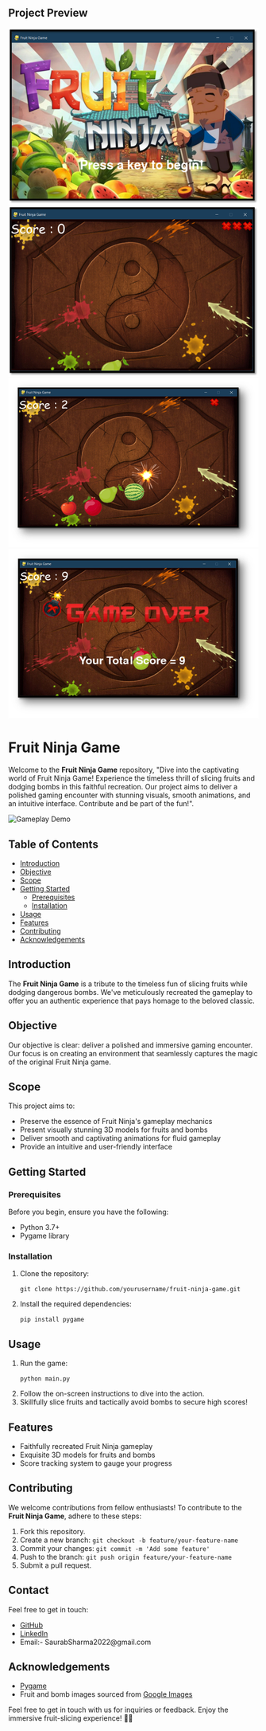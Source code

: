 <!DOCTYPE html>
<html lang="en">
<head>
<meta charset="UTF-8">
<meta name="viewport" content="width=device-width, initial-scale=1.0">

<link rel="stylesheet" href="styles.css">
</head>
<body>
<!-- ... Rest of your content ... -->

<div id="project-preview" class="section">
  <h2 class="section-title">Project Preview</h2>
  <div class="image-grid"   >
    <img src="https://github.com/SaurabSharma09/Fruit-Ninja-Game/blob/main/Preview-image%2001.png" alt="Preview 1">
    <img src="https://github.com/SaurabSharma09/Fruit-Ninja-Game/blob/main/Preview-image%2002.png" alt="Preview 2">
    <img src="https://github.com/SaurabSharma09/Fruit-Ninja-Game/blob/main/Preview-image%2003.png" alt="Preview 3">
    <img src="https://github.com/SaurabSharma09/Fruit-Ninja-Game/blob/main/Preview-image%2004.png" alt="Preview 4">
  </div>
</div>

<!-- ... Rest of your content ... -->

</body>
</html>


  <h1 class="title">Fruit Ninja Game</h1>
 

  <div class="centered">
    <p class="intro">Welcome to the <strong>Fruit Ninja Game</strong> repository, "Dive into the captivating world of Fruit Ninja Game! Experience the timeless thrill of slicing fruits and dodging bombs in this faithful recreation. Our project aims to deliver a polished gaming encounter with stunning visuals, smooth animations, and an intuitive interface. Contribute and be part of the fun!".</p>
  </div>

  <div class="centered">
    <img src="demo.gif" alt="Gameplay Demo" width="800">
  </div>

  <h2 class="section-title">Table of Contents</h2>
  <ul class="table-of-contents">
    <li><a href="#introduction">Introduction</a></li>
    <li><a href="#objective">Objective</a></li>
    <li><a href="#scope">Scope</a></li>
    <li><a href="#getting-started">Getting Started</a>
      <ul>
        <li><a href="#prerequisites">Prerequisites</a></li>
        <li><a href="#installation">Installation</a></li>
      </ul>
    </li>
    <li><a href="#usage">Usage</a></li>
    <li><a href="#features">Features</a></li>
    <li><a href="#contributing">Contributing</a></li>
    <li><a href="#acknowledgements">Acknowledgements</a></li>
  </ul>

  <div id="introduction" class="section">
    <h2 class="section-title">Introduction</h2>
    <p>The <strong>Fruit Ninja Game</strong> is a tribute to the timeless fun of slicing fruits while dodging dangerous bombs. We've meticulously recreated the gameplay to offer you an authentic experience that pays homage to the beloved classic.</p>
  </div>

  <div id="objective" class="section">
    <h2 class="section-title">Objective</h2>
    <p>Our objective is clear: deliver a polished and immersive gaming encounter. Our focus is on creating an environment that seamlessly captures the magic of the original Fruit Ninja game.</p>
  </div>

  <div id="scope" class="section">
    <h2 class="section-title">Scope</h2>
    <p>This project aims to:</p>
    <ul>
      <li>Preserve the essence of Fruit Ninja's gameplay mechanics</li>
      <li>Present visually stunning 3D models for fruits and bombs</li>
      <li>Deliver smooth and captivating animations for fluid gameplay</li>
      <li>Provide an intuitive and user-friendly interface</li>
    </ul>
  </div>

  <div id="getting-started" class="section">
    <h2 class="section-title">Getting Started</h2>
    <div class="subsection">
      <h3 class="subsection-title">Prerequisites</h3>
      <p>Before you begin, ensure you have the following:</p>
      <ul>
        <li>Python 3.7+</li>
        <li>Pygame library</li>
      </ul>
    </div>
    <div class="subsection">
      <h3 class="subsection-title">Installation</h3>
      <ol>
        <li>Clone the repository:</li>
        <pre><code>git clone https://github.com/yourusername/fruit-ninja-game.git</code></pre>
        <li>Install the required dependencies:</li>
        <pre><code>pip install pygame</code></pre>
      </ol>
    </div>
  </div>

  <div id="usage" class="section">
    <h2 class="section-title">Usage</h2>
    <ol>
      <li>Run the game:</li>
      <pre><code>python main.py</code></pre>
      <li>Follow the on-screen instructions to dive into the action.</li>
      <li>Skillfully slice fruits and tactically avoid bombs to secure high scores!</li>
    </ol>
  </div>

  <div id="features" class="section">
    <h2 class="section-title">Features</h2>
    <ul>
      <li>Faithfully recreated Fruit Ninja gameplay</li>
      <li>Exquisite 3D models for fruits and bombs</li>
      <li>Score tracking system to gauge your progress</li>
    </ul>
  </div>

  <div id="contributing" class="section">
    <h2 class="section-title">Contributing</h2>
    <p>We welcome contributions from fellow enthusiasts! To contribute to the <strong>Fruit Ninja Game</strong>, adhere to these steps:</p>
    <ol>
      <li>Fork this repository.</li>
      <li>Create a new branch: <code>git checkout -b feature/your-feature-name</code></li>
      <li>Commit your changes: <code>git commit -m 'Add some feature'</code></li>
      <li>Push to the branch: <code>git push origin feature/your-feature-name</code></li>
      <li>Submit a pull request.</li>
    </ol>
  </div>

  
 

<div id="contact" class="section">
  <h2 class="section-title">Contact</h2>
  <p>Feel free to get in touch:</p>
  <ul class="contact-list">
    <li><a href=https://github.com/SaurabSharma09 target="_blank">GitHub</a></li>
    <li><a href="https://www.linkedin.com/in/saurab-sharma-2b9927287/" target="_blank">LinkedIn</a></li>
    <li>Email:- <span class="copyable">SaurabSharma2022@gmail.com</span> </li>
  </ul>
</div>




</body>
</html>


  <div id="acknowledgements" class="section">
    <h2 class="section-title">Acknowledgements</h2>
    <ul>
      <li><a href="https://www.pygame.org/">Pygame</a></li>
      <li>Fruit and bomb images sourced from <a href="https://www.google.com/imghp">Google Images</a></li>
    </ul>
  </div>

  <div class="centered">
    <p class="outro">Feel free to get in touch with us for inquiries or feedback. Enjoy the immersive fruit-slicing experience! 🍉🔪</p>
  </div>

 
</body>
</html>
